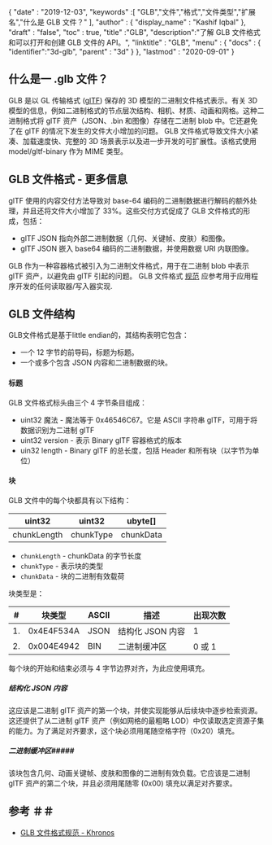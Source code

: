 {
  "date" : "2019-12-03",
  "keywords" :[ "GLB","文件","格式","文件类型","扩展名","什么是 GLB 文件？" ],
  "author" : {
    "display_name" : "Kashif Iqbal"
},
  "draft" : "false",
  "toc" : true,
  "title" :"GLB",
  "description":"了解 GLB 文件格式和可以打开和创建 GLB 文件的 API。",
  "linktitle" : "GLB",
  "menu" : {
    "docs" : {
      "identifier":"3d-glb",
      "parent" : "3d"
}
},
  "lastmod" : "2020-09-01"
}

## 什么是一 .glb 文件？

GLB 是以 GL 传输格式 ([glTF](/zh/3d/gltf/)) 保存的 3D 模型的二进制文件格式表示。有关 3D 模型的信息，例如二进制格式的节点层次结构、相机、材质、动画和网格。这种二进制格式将 glTF 资产（JSON、.bin 和图像）存储在二进制 blob 中。它还避免了在 glTF 的情况下发生的文件大小增加的问题。 GLB 文件格式导致文件大小紧凑、加载速度快、完整的 3D 场景表示以及进一步开发的可扩展性。该格式使用 model/gltf-binary 作为 MIME 类型。

## GLB 文件格式 - 更多信息

glTF 使用的内容交付方法导致对 base-64 编码的二进制数据进行解码的额外处理，并且还将文件大小增加了 33%。这些交付方式促成了 GLB 文件格式的形成，包括：

* glTF JSON 指向外部二进制数据（几何、关键帧、皮肤）和图像。
* glTF JSON 嵌入 base64 编码的二进制数据，并使用数据 URI 内联图像。

GLB 作为一种容器格式被引入为二进制文件格式，用于在二进制 blob 中表示 glTF 资产，以避免由 glTF 引起的问题。 GLB 文件格式 [规范](https://github.com/KhronosGroup/glTF/tree/main/specification/2.0#glb-file-format-specification) 应参考用于应用程序开发的任何读取器/写入器实现.

## GLB 文件结构

GLB文件格式是基于little endian的，其结构表明它包含：

* 一个 12 字节的前导码，标题为标题。
* 一个或多个包含 JSON 内容和二进制数据的块。

#### 标题

GLB 文件格式标头由三个 4 字节条目组成：

* uint32 魔法 - 魔法等于 0x46546C67。它是 ASCII 字符串 glTF，可用于将数据识别为二进制 glTF
* uint32 version - 表示 Binary glTF 容器格式的版本
* uin32 length - Binary glTF 的总长度，包括 Header 和所有块（以字节为单位）

#### 块

GLB 文件中的每个块都具有以下结构：

|uint32|uint32|ubyte[]
---|---|---|
|chunkLength|chunkType|chunkData

* `chunkLength` - chunkData 的字节长度
* `chunkType` - 表示块的类型
* `chunkData` - 块的二进制有效载荷

块类型是：

|# |块类型|ASCII|描述|出现次数
---|---|---|---|---|
|1.|0x4E4F534A|JSON|结构化 JSON 内容|1
|2.|0x004E4942|BIN|二进制缓冲区|0 或 1

每个块的开始和结束必须与 4 字节边界对齐，为此应使用填充。

##### 结构化 JSON 内容

这应该是二进制 glTF 资产的第一个块，并使实现能够从后续块中逐步检索资源。这还提供了从二进制 glTF 资产（例如网格的最粗略 LOD）中仅读取选定资源子集的能力。为了满足对齐要求，这个块必须用尾随空格字符（0x20）填充。

##### 二进制缓冲区#####

该块包含几何、动画关键帧、皮肤和图像的二进制有效负载。它应该是二进制 glTF 资产的第二个块，并且必须用尾随零 (0x00) 填充以满足对齐要求。

## 参考 ＃＃

* [GLB 文件格式规范 - Khronos](/zh/3d/gltf/)

